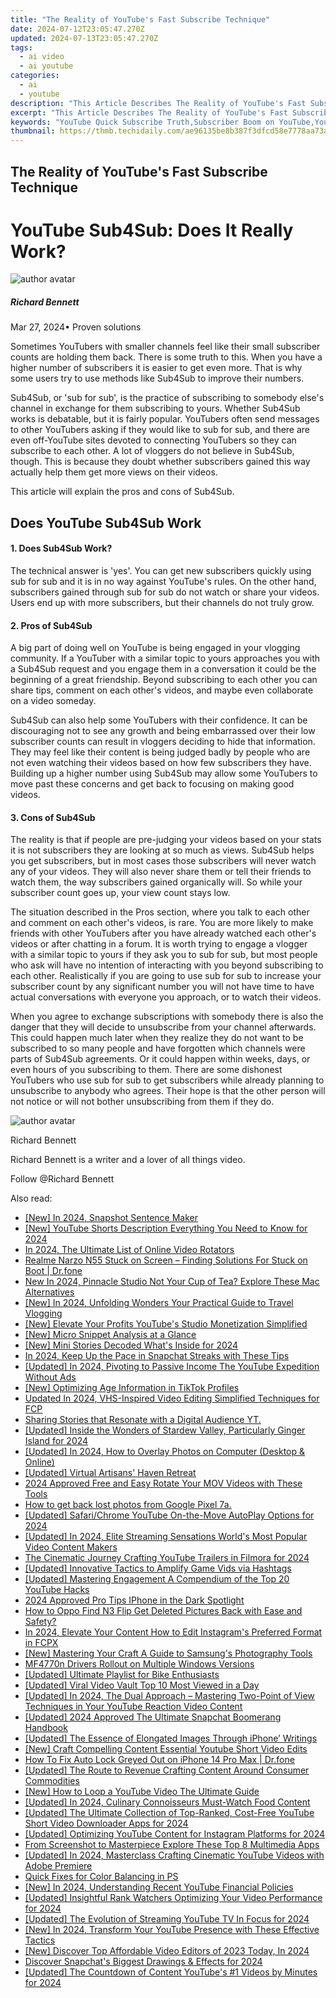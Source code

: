 ```yaml
---
title: "The Reality of YouTube's Fast Subscribe Technique"
date: 2024-07-12T23:05:47.270Z
updated: 2024-07-13T23:05:47.270Z
tags:
  - ai video
  - ai youtube
categories:
  - ai
  - youtube
description: "This Article Describes The Reality of YouTube's Fast Subscribe Technique"
excerpt: "This Article Describes The Reality of YouTube's Fast Subscribe Technique"
keywords: "YouTube Quick Subscribe Truth,Subscriber Boom on YouTube,YouTube Rapid Growth Method,Unveiling YouTube Shortcut,Exploring YouTube Fast Follow,The Technique of Speed Upload,YouTube Swift Subscription Strategy"
thumbnail: https://thmb.techidaily.com/ae96135be8b387f3dfcd58e7778aa73a8a480a5ecd8a0532a8cb17367d809b46.jpg
---
```


## The Reality of YouTube's Fast Subscribe Technique

# YouTube Sub4Sub: Does It Really Work?

![author avatar](https://images.wondershare.com/filmora/article-images/richard-bennett.jpg)

##### Richard Bennett

 Mar 27, 2024• Proven solutions

 Sometimes YouTubers with smaller channels feel like their small subscriber counts are holding them back. There is some truth to this. When you have a higher number of subscribers it is easier to get even more. That is why some users try to use methods like Sub4Sub to improve their numbers.

 Sub4Sub, or 'sub for sub', is the practice of subscribing to somebody else's channel in exchange for them subscribing to yours. Whether Sub4Sub works is debatable, but it is fairly popular. YouTubers often send messages to other YouTubers asking if they would like to sub for sub, and there are even off-YouTube sites devoted to connecting YouTubers so they can subscribe to each other. A lot of vloggers do not believe in Sub4Sub, though. This is because they doubt whether subscribers gained this way actually help them get more views on their videos.

 This article will explain the pros and cons of Sub4Sub.

## Does YouTube Sub4Sub Work

#### 1\. Does Sub4Sub Work?

 The technical answer is 'yes'. You can get new subscribers quickly using sub for sub and it is in no way against YouTube's rules. On the other hand, subscribers gained through sub for sub do not watch or share your videos. Users end up with more subscribers, but their channels do not truly grow.

#### 2\. Pros of Sub4Sub

 A big part of doing well on YouTube is being engaged in your vlogging community. If a YouTuber with a similar topic to yours approaches you with a Sub4Sub request and you engage them in a conversation it could be the beginning of a great friendship. Beyond subscribing to each other you can share tips, comment on each other's videos, and maybe even collaborate on a video someday.

 Sub4Sub can also help some YouTubers with their confidence. It can be discouraging not to see any growth and being embarrassed over their low subscriber counts can result in vloggers deciding to hide that information. They may feel like their content is being judged badly by people who are not even watching their videos based on how few subscribers they have. Building up a higher number using Sub4Sub may allow some YouTubers to move past these concerns and get back to focusing on making good videos.

#### 3\. Cons of Sub4Sub

 The reality is that if people are pre-judging your videos based on your stats it is not subscribers they are looking at so much as views. Sub4Sub helps you get subscribers, but in most cases those subscribers will never watch any of your videos. They will also never share them or tell their friends to watch them, the way subscribers gained organically will. So while your subscriber count goes up, your view count stays low.

 The situation described in the Pros section, where you talk to each other and comment on each other's videos, is rare. You are more likely to make friends with other YouTubers after you have already watched each other's videos or after chatting in a forum. It is worth trying to engage a vlogger with a similar topic to yours if they ask you to sub for sub, but most people who ask will have no intention of interacting with you beyond subscribing to each other. Realistically if you are going to use sub for sub to increase your subscriber count by any significant number you will not have time to have actual conversations with everyone you approach, or to watch their videos.

 When you agree to exchange subscriptions with somebody there is also the danger that they will decide to unsubscribe from your channel afterwards. This could happen much later when they realize they do not want to be subscribed to so many people and have forgotten which channels were parts of Sub4Sub agreements. Or it could happen within weeks, days, or even hours of you subscribing to them. There are some dishonest YouTubers who use sub for sub to get subscribers while already planning to unsubscribe to anybody who agrees. Their hope is that the other person will not notice or will not bother unsubscribing from them if they do.

![author avatar](https://images.wondershare.com/filmora/article-images/richard-bennett.jpg)

Richard Bennett

Richard Bennett is a writer and a lover of all things video.

Follow @Richard Bennett


<ins class="adsbygoogle"
     style="display:block"
     data-ad-format="autorelaxed"
     data-ad-client="ca-pub-7571918770474297"
     data-ad-slot="1223367746"></ins>



<ins class="adsbygoogle"
     style="display:block"
     data-ad-client="ca-pub-7571918770474297"
     data-ad-slot="8358498916"
     data-ad-format="auto"
     data-full-width-responsive="true"></ins>



<span class="atpl-alsoreadstyle">Also read:</span>
<div><ul>
<li><a href="https://youtube-tips.techidaily.com/n-2024-snapshot-sentence-maker/"><u>[New] In 2024, Snapshot Sentence Maker</u></a></li>
<li><a href="https://youtube-tips.techidaily.com/outube-shorts-description-everything-you-need-to-know-for-2024/"><u>[New] YouTube Shorts Description  Everything You Need to Know for 2024</u></a></li>
<li><a href="https://video-creation-software.techidaily.com/in-2024-the-ultimate-list-of-online-video-rotators/"><u>In 2024, The Ultimate List of Online Video Rotators</u></a></li>
<li><a href="https://howto.techidaily.com/realme-narzo-n55-stuck-on-screen-finding-solutions-for-stuck-on-boot-drfone-by-drfone-fix-android-problems-fix-android-problems/"><u>Realme Narzo N55 Stuck on Screen – Finding Solutions For Stuck on Boot | Dr.fone</u></a></li>
<li><a href="https://smart-video-editing.techidaily.com/new-in-2024-pinnacle-studio-not-your-cup-of-tea-explore-these-mac-alternatives/"><u>New In 2024, Pinnacle Studio Not Your Cup of Tea? Explore These Mac Alternatives</u></a></li>
<li><a href="https://youtube-tips.techidaily.com/n-2024-unfolding-wonders-your-practical-guide-to-travel-vlogging/"><u>[New] In 2024, Unfolding Wonders  Your Practical Guide to Travel Vlogging</u></a></li>
<li><a href="https://youtube-tips.techidaily.com/levate-your-profits-youtubes-studio-monetization-simplified/"><u>[New] Elevate Your Profits  YouTube's Studio Monetization Simplified</u></a></li>
<li><a href="https://youtube-tips.techidaily.com/icro-snippet-analysis-at-a-glance/"><u>[New] Micro Snippet Analysis at a Glance</u></a></li>
<li><a href="https://youtube-tips.techidaily.com/ini-stories-decoded-whats-inside-for-2024/"><u>[New] Mini Stories Decoded  What's Inside for 2024</u></a></li>
<li><a href="https://snapchat-videos.techidaily.com/in-2024-keep-up-the-pace-in-snapchat-streaks-with-these-tips/"><u>In 2024, Keep Up the Pace in Snapchat Streaks with These Tips</u></a></li>
<li><a href="https://youtube-tips.techidaily.com/ed-in-2024-pivoting-to-passive-income-the-youtube-expedition-without-ads/"><u>[Updated] In 2024, Pivoting to Passive Income  The YouTube Expedition Without Ads</u></a></li>
<li><a href="https://extra-skills.techidaily.com/new-optimizing-age-information-in-tiktok-profiles/"><u>[New] Optimizing Age Information in TikTok Profiles</u></a></li>
<li><a href="https://ai-video-tools.techidaily.com/updated-in-2024-vhs-inspired-video-editing-simplified-techniques-for-fcp/"><u>Updated In 2024, VHS-Inspired Video Editing Simplified Techniques for FCP</u></a></li>
<li><a href="https://youtube-tips.techidaily.com/ng-stories-that-resonate-with-a-digital-audience-yt/"><u>Sharing Stories that Resonate with a Digital Audience YT.</u></a></li>
<li><a href="https://visual-screen-recording.techidaily.com/updated-inside-the-wonders-of-stardew-valley-particularly-ginger-island-for-2024/"><u>[Updated] Inside the Wonders of Stardew Valley, Particularly Ginger Island for 2024</u></a></li>
<li><a href="https://fox-boxes.techidaily.com/updated-in-2024-how-to-overlay-photos-on-computer-desktop-and-online/"><u>[Updated] In 2024, How to Overlay Photos on Computer (Desktop & Online)</u></a></li>
<li><a href="https://youtube-tips.techidaily.com/ed-virtual-artisans-haven-retreat/"><u>[Updated] Virtual Artisans' Haven Retreat</u></a></li>
<li><a href="https://ai-vdieo-software.techidaily.com/2024-approved-free-and-easy-rotate-your-mov-videos-with-these-tools/"><u>2024 Approved Free and Easy Rotate Your MOV Videos with These Tools</u></a></li>
<li><a href="https://blog-min.techidaily.com/how-to-get-back-lost-photos-from-google-pixel-7a-by-fonelab-android-recover-photos/"><u>How to get back lost photos from Google Pixel 7a.</u></a></li>
<li><a href="https://youtube-tips.techidaily.com/ed-safarichrome-youtube-on-the-move-autoplay-options-for-2024/"><u>[Updated] Safari/Chrome  YouTube On-the-Move AutoPlay Options for 2024</u></a></li>
<li><a href="https://youtube-tips.techidaily.com/ed-in-2024-elite-streaming-sensations-worlds-most-popular-video-content-makers/"><u>[Updated] In 2024, Elite Streaming Sensations  World's Most Popular Video Content Makers</u></a></li>
<li><a href="https://youtube-tips.techidaily.com/inematic-journey-crafting-youtube-trailers-in-filmora-for-2024/"><u>The Cinematic Journey  Crafting YouTube Trailers in Filmora for 2024</u></a></li>
<li><a href="https://youtube-tips.techidaily.com/ed-innovative-tactics-to-amplify-game-vids-via-hashtags/"><u>[Updated] Innovative Tactics to Amplify Game Vids via Hashtags</u></a></li>
<li><a href="https://youtube-tips.techidaily.com/ed-mastering-engagement-a-compendium-of-the-top-20-youtube-hacks/"><u>[Updated] Mastering Engagement  A Compendium of the Top 20 YouTube Hacks</u></a></li>
<li><a href="https://extra-approaches.techidaily.com/2024-approved-pro-tips-iphone-in-the-dark-spotlight/"><u>2024 Approved  Pro Tips  IPhone in the Dark Spotlight</u></a></li>
<li><a href="https://blog-min.techidaily.com/how-to-oppo-find-n3-flip-get-deleted-pictures-back-with-ease-and-safety-by-fonelab-android-recover-pictures/"><u>How to Oppo Find N3 Flip Get Deleted Pictures Back with Ease and Safety?</u></a></li>
<li><a href="https://instagram-clips.techidaily.com/in-2024-elevate-your-content-how-to-edit-instagrams-preferred-format-in-fcpx/"><u>In 2024, Elevate Your Content  How to Edit Instagram's Preferred Format in FCPX</u></a></li>
<li><a href="https://vp-tips.techidaily.com/new-mastering-your-craft-a-guide-to-samsungs-photography-tools/"><u>[New] Mastering Your Craft  A Guide to Samsung's Photography Tools</u></a></li>
<li><a href="https://printer-issues.techidaily.com/mf4770n-drivers-rollout-on-multiple-windows-versions/"><u>MF4770n Drivers Rollout on Multiple Windows Versions</u></a></li>
<li><a href="https://screen-video-capture.techidaily.com/updated-ultimate-playlist-for-bike-enthusiasts/"><u>[Updated] Ultimate Playlist for Bike Enthusiasts</u></a></li>
<li><a href="https://youtube-tips.techidaily.com/ed-viral-video-vault-top-10-most-viewed-in-a-day/"><u>[Updated] Viral Video Vault  Top 10 Most Viewed in a Day</u></a></li>
<li><a href="https://youtube-tips.techidaily.com/ed-in-2024-the-dual-approach-mastering-two-point-of-view-techniques-in-your-youtube-reaction-video-content/"><u>[Updated] In 2024, The Dual Approach – Mastering Two-Point of View Techniques in Your YouTube Reaction Video Content</u></a></li>
<li><a href="https://snapchat-videos.techidaily.com/updated-2024-approved-the-ultimate-snapchat-boomerang-handbook/"><u>[Updated] 2024 Approved  The Ultimate Snapchat Boomerang Handbook</u></a></li>
<li><a href="https://some-skills.techidaily.com/updated-the-essence-of-elongated-images-through-iphone-writings/"><u>[Updated] The Essence of Elongated Images Through iPhone’ Writings</u></a></li>
<li><a href="https://youtube-tips.techidaily.com/raft-compelling-content-essential-youtube-short-video-edits/"><u>[New] Craft Compelling Content  Essential Youtube Short Video Edits</u></a></li>
<li><a href="https://iphone-unlock.techidaily.com/how-to-fix-auto-lock-greyed-out-on-iphone-14-pro-max-drfone-by-drfone-ios/"><u>How To Fix Auto Lock Greyed Out on iPhone 14 Pro Max | Dr.fone</u></a></li>
<li><a href="https://youtube-tips.techidaily.com/ed-the-route-to-revenue-crafting-content-around-consumer-commodities/"><u>[Updated] The Route to Revenue  Crafting Content Around Consumer Commodities</u></a></li>
<li><a href="https://youtube-tips.techidaily.com/ow-to-loop-a-youtube-video-the-ultimate-guide/"><u>[New] How to Loop a YouTube Video  The Ultimate Guide</u></a></li>
<li><a href="https://youtube-tips.techidaily.com/ed-in-2024-culinary-connoisseurs-must-watch-food-content/"><u>[Updated] In 2024, Culinary Connoisseurs  Must-Watch Food Content</u></a></li>
<li><a href="https://youtube-tips.techidaily.com/ed-the-ultimate-collection-of-top-ranked-cost-free-youtube-short-video-downloader-apps-for-2024/"><u>[Updated] The Ultimate Collection of Top-Ranked, Cost-Free YouTube Short Video Downloader Apps for 2024</u></a></li>
<li><a href="https://youtube-tips.techidaily.com/ed-optimizing-youtube-content-for-instagram-platforms-for-2024/"><u>[Updated] Optimizing YouTube Content for Instagram Platforms for 2024</u></a></li>
<li><a href="https://extra-information.techidaily.com/from-screenshot-to-masterpiece-explore-these-top-8-multimedia-apps/"><u>From Screenshot to Masterpiece  Explore These Top 8 Multimedia Apps</u></a></li>
<li><a href="https://youtube-tips.techidaily.com/ed-in-2024-masterclass-crafting-cinematic-youtube-videos-with-adobe-premiere/"><u>[Updated] In 2024, Masterclass  Crafting Cinematic YouTube Videos with Adobe Premiere</u></a></li>
<li><a href="https://extra-lessons.techidaily.com/quick-fixes-for-color-balancing-in-ps/"><u>Quick Fixes for Color Balancing in PS</u></a></li>
<li><a href="https://youtube-tips.techidaily.com/n-2024-understanding-recent-youtube-financial-policies/"><u>[New] In 2024, Understanding Recent YouTube Financial Policies</u></a></li>
<li><a href="https://youtube-tips.techidaily.com/ed-insightful-rank-watchers-optimizing-your-video-performance-for-2024/"><u>[Updated] Insightful Rank Watchers  Optimizing Your Video Performance for 2024</u></a></li>
<li><a href="https://youtube-tips.techidaily.com/ed-the-evolution-of-streaming-youtube-tv-in-focus-for-2024/"><u>[Updated] The Evolution of Streaming  YouTube TV In Focus for 2024</u></a></li>
<li><a href="https://youtube-tips.techidaily.com/n-2024-transform-your-youtube-presence-with-these-effective-tactics/"><u>[New] In 2024, Transform Your YouTube Presence with These Effective Tactics</u></a></li>
<li><a href="https://youtube-tips.techidaily.com/iscover-top-affordable-video-editors-of-2023-today-in-2024/"><u>[New] Discover Top Affordable Video Editors of 2023 Today, In 2024</u></a></li>
<li><a href="https://snapchat-videos.techidaily.com/discover-snapchats-biggest-drawings-and-effects-for-2024/"><u>Discover Snapchat's Biggest Drawings & Effects for 2024</u></a></li>
<li><a href="https://youtube-tips.techidaily.com/ed-the-countdown-of-content-youtubes-1-videos-by-minutes-for-2024/"><u>[Updated] The Countdown of Content  YouTube's #1 Videos by Minutes for 2024</u></a></li>
</ul></div>
